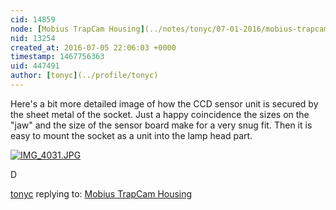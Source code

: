 ```yaml
---
cid: 14859
node: [Mobius TrapCam Housing](../notes/tonyc/07-01-2016/mobius-trapcam-housing)
nid: 13254
created_at: 2016-07-05 22:06:03 +0000
timestamp: 1467756363
uid: 447491
author: [tonyc](../profile/tonyc)
---
```


Here's a bit more detailed image of how the CCD sensor unit is secured by the sheet metal of the socket. Just a happy coincidence the sizes on the "jaw" and the size of the sensor board make for a very snug fit. Then it is easy to mount the socket as a unit into the lamp head part.

[![IMG_4031.JPG](//i.publiclab.org/system/images/photos/000/016/878/large/IMG_4031.JPG)](//i.publiclab.org/system/images/photos/000/016/878/original/IMG_4031.JPG)



D

[tonyc](../profile/tonyc) replying to: [Mobius TrapCam Housing](../notes/tonyc/07-01-2016/mobius-trapcam-housing)

